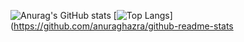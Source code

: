 ![Anurag's GitHub stats](https://github-readme-stats.vercel.app/api?username=lipedeoliveira&show_icons=true&theme=radical)
[![Top Langs](https://github-readme-stats.vercel.app/api/top-langs/?username=anuraghazra&hide_progress=true)](https://github.com/anuraghazra/github-readme-stats